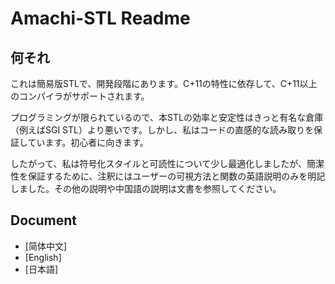 # Amachi-STL Readme

## 何それ

これは簡易版STLで、開発段階にあります。C+11の特性に依存して、C+11以上のコンパイラがサポートされます。

プログラミングが限られているので、本STLの効率と安定性はきっと有名な倉庫（例えばSGI STL）より悪いです。しかし、私はコードの直感的な読み取りを保証しています。初心者に向きます。

したがって、私は符号化スタイルと可読性について少し最適化しましたが、簡潔性を保証するために、注釈にはユーザーの可視方法と関数の英語説明のみを明記しました。その他の説明や中国語の説明は文書を参照してください。

## Document

- [简体中文]
- [English]
- [日本語]